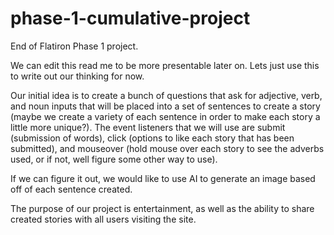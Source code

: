 # phase-1-cumulative-project
End of Flatiron Phase 1 project.

We can edit this read me to be more presentable later on. Lets just use this to write out our thinking for now.

Our initial idea is to create a bunch of questions that ask for adjective, verb, and noun inputs that will be placed into a set of sentences to create a story (maybe we create a variety of each sentence in order to make each story a little more unique?). The event listeners that we will use are submit (submission of words), click (options to like each story that has been submitted), and mouseover (hold mouse over each story to see the adverbs used, or if not, well figure some other way to use). 

If we can figure it out, we would like to use AI to generate an image based off of each sentence created. 

The purpose of our project is entertainment, as well as the ability to share created stories with all users visiting the site.

